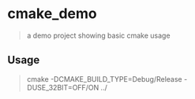 # cmake_demo
> a demo project showing basic cmake usage
## Usage
> cmake -DCMAKE_BUILD_TYPE=Debug/Release -DUSE_32BIT=OFF/ON ../
